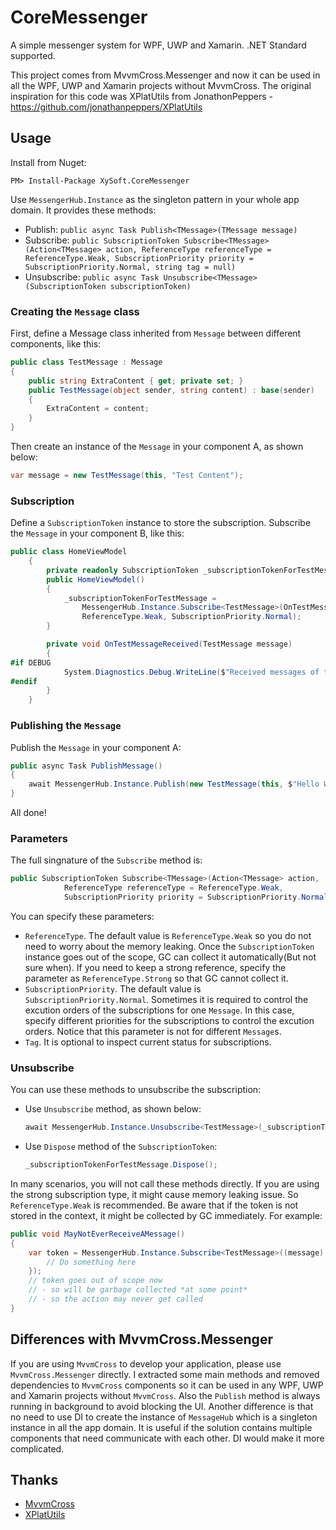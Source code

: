 # CoreMessenger

A simple messenger system for WPF, UWP and Xamarin. .NET Standard supported.

This project comes from MvvmCross.Messenger and now it can be used in all the WPF, UWP and Xamarin projects without MvvmCross. The original inspiration for this code was XPlatUtils from JonathonPeppers - https://github.com/jonathanpeppers/XPlatUtils

## Usage

Install from Nuget:

```PM> Install-Package XySoft.CoreMessenger```

Use `MessengerHub.Instance` as the singleton pattern in your whole app domain. It provides these methods:

* Publish: `public async Task Publish<TMessage>(TMessage message)`
* Subscribe: `public SubscriptionToken Subscribe<TMessage>(Action<TMessage> action, ReferenceType referenceType = ReferenceType.Weak, SubscriptionPriority priority = SubscriptionPriority.Normal, string tag = null)`
* Unsubscribe: `public async Task Unsubscribe<TMessage>(SubscriptionToken subscriptionToken)`

### Creating the `Message` class

First, define a Message class inherited from `Message` between different components, like this:

```csharp
public class TestMessage : Message
{
    public string ExtraContent { get; private set; }
    public TestMessage(object sender, string content) : base(sender)
    {
        ExtraContent = content;
    }
}
```

Then create an instance of the `Message` in your component A, as shown below:

```csharp
var message = new TestMessage(this, "Test Content");
```

### Subscription

Define a `SubscriptionToken` instance to store the subscription. Subscribe the `Message` in your component B, like this:

```csharp
public class HomeViewModel
    {
        private readonly SubscriptionToken _subscriptionTokenForTestMessage;
        public HomeViewModel()
        {
            _subscriptionTokenForTestMessage = 
                MessengerHub.Instance.Subscribe<TestMessage>(OnTestMessageReceived,
                ReferenceType.Weak, SubscriptionPriority.Normal);
        }

        private void OnTestMessageReceived(TestMessage message)
        {
#if DEBUG
            System.Diagnostics.Debug.WriteLine($"Received messages of type {message.GetType().ToString()}. Content: {message.Content}");
#endif
        }
    }
```

### Publishing the `Message`

Publish the `Message` in your component A:

```csharp
public async Task PublishMessage()
{
    await MessengerHub.Instance.Publish(new TestMessage(this, $"Hello World!"));
}
```

All done!

### Parameters

The full singnature of the `Subscribe` method is:

```csharp
public SubscriptionToken Subscribe<TMessage>(Action<TMessage> action,
            ReferenceType referenceType = ReferenceType.Weak,
            SubscriptionPriority priority = SubscriptionPriority.Normal, string tag = null) where TMessage : Message
```

You can specify these parameters:

* `ReferenceType`. The default value is `ReferenceType.Weak` so you do not need to worry about the memory leaking. Once the `SubscriptionToken` instance goes out of the scope, GC can collect it automatically(But not sure when). If you need to keep a strong reference, specify the parameter as `ReferenceType.Strong` so that GC cannot collect it.
* `SubscriptionPriority`. The default value is `SubscriptionPriority.Normal`. Sometimes it is required to control the excution orders of the subscriptions for one `Message`. In this case, specify different priorities for the subscriptions to control the excution orders. Notice that this parameter is not for different `Message`s.
* `Tag`. It is optional to inspect current status for subscriptions.

### Unsubscribe

You can use these methods to unsubscribe the subscription:

* Use `Unsubscribe` method, as shown below:
  ```csharp
  await MessengerHub.Instance.Unsubscribe<TestMessage>(_subscriptionTokenForTestMessage);
  ```
* Use `Dispose` method of the `SubscriptionToken`:
  ```csharp
  _subscriptionTokenForTestMessage.Dispose();
  ```

In many scenarios, you will not call these methods directly. If you are using the strong subscription type, it might cause memory leaking issue. So `ReferenceType.Weak` is recommended. Be aware that if the token is not stored in the context, it might be collected by GC immediately. For example:

```csharp
public void MayNotEverReceiveAMessage()
{
    var token = MessengerHub.Instance.Subscribe<TestMessage>((message) => {
        // Do something here
    });
    // token goes out of scope now
    // - so will be garbage collected *at some point*
    // - so the action may never get called
}
```

## Differences with MvvmCross.Messenger

If you are using `MvvmCross` to develop your application, please use `MvvmCross.Messenger` directly. I extracted some main methods and removed dependencies to `MvvmCross` components so it can be used in any WPF, UWP and Xamarin projects without `MvvmCross`. Also the `Publish` method is always running in background to avoid blocking the UI. Another difference is that no need to use DI to create the instance of `MessageHub` which is a singleton instance in all the app domain. It is useful if the solution contains multiple components that need communicate with each other. DI would make it more complicated.

## Thanks

* [MvvmCross](https://www.mvvmcross.com)
* [XPlatUtils](https://github.com/jonathanpeppers/XPlatUtils)
